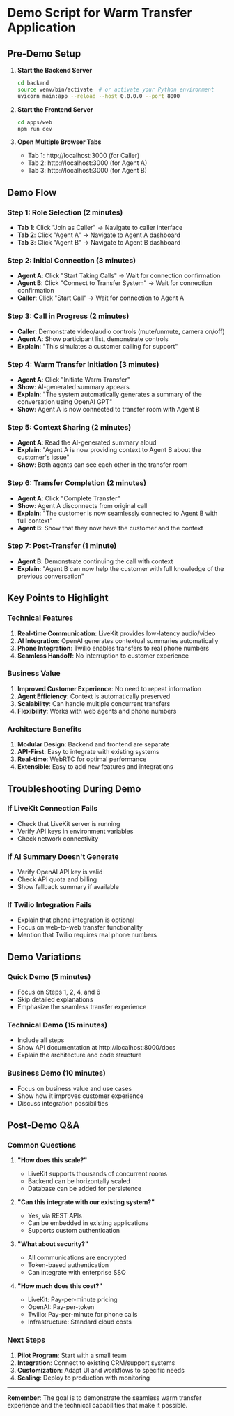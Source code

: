 # Demo Script for Warm Transfer Application

## Pre-Demo Setup

1. **Start the Backend Server**
   ```bash
   cd backend
   source venv/bin/activate  # or activate your Python environment
   uvicorn main:app --reload --host 0.0.0.0 --port 8000
   ```

2. **Start the Frontend Server**
   ```bash
   cd apps/web
   npm run dev
   ```

3. **Open Multiple Browser Tabs**
   - Tab 1: http://localhost:3000 (for Caller)
   - Tab 2: http://localhost:3000 (for Agent A)
   - Tab 3: http://localhost:3000 (for Agent B)

## Demo Flow

### Step 1: Role Selection (2 minutes)
- **Tab 1**: Click "Join as Caller" → Navigate to caller interface
- **Tab 2**: Click "Agent A" → Navigate to Agent A dashboard
- **Tab 3**: Click "Agent B" → Navigate to Agent B dashboard

### Step 2: Initial Connection (3 minutes)
- **Agent A**: Click "Start Taking Calls" → Wait for connection confirmation
- **Agent B**: Click "Connect to Transfer System" → Wait for connection confirmation
- **Caller**: Click "Start Call" → Wait for connection to Agent A

### Step 3: Call in Progress (2 minutes)
- **Caller**: Demonstrate video/audio controls (mute/unmute, camera on/off)
- **Agent A**: Show participant list, demonstrate controls
- **Explain**: "This simulates a customer calling for support"

### Step 4: Warm Transfer Initiation (3 minutes)
- **Agent A**: Click "Initiate Warm Transfer"
- **Show**: AI-generated summary appears
- **Explain**: "The system automatically generates a summary of the conversation using OpenAI GPT"
- **Show**: Agent A is now connected to transfer room with Agent B

### Step 5: Context Sharing (2 minutes)
- **Agent A**: Read the AI-generated summary aloud
- **Explain**: "Agent A is now providing context to Agent B about the customer's issue"
- **Show**: Both agents can see each other in the transfer room

### Step 6: Transfer Completion (2 minutes)
- **Agent A**: Click "Complete Transfer"
- **Show**: Agent A disconnects from original call
- **Explain**: "The customer is now seamlessly connected to Agent B with full context"
- **Agent B**: Show that they now have the customer and the context

### Step 7: Post-Transfer (1 minute)
- **Agent B**: Demonstrate continuing the call with context
- **Explain**: "Agent B can now help the customer with full knowledge of the previous conversation"

## Key Points to Highlight

### Technical Features
1. **Real-time Communication**: LiveKit provides low-latency audio/video
2. **AI Integration**: OpenAI generates contextual summaries automatically
3. **Phone Integration**: Twilio enables transfers to real phone numbers
4. **Seamless Handoff**: No interruption to customer experience

### Business Value
1. **Improved Customer Experience**: No need to repeat information
2. **Agent Efficiency**: Context is automatically preserved
3. **Scalability**: Can handle multiple concurrent transfers
4. **Flexibility**: Works with web agents and phone numbers

### Architecture Benefits
1. **Modular Design**: Backend and frontend are separate
2. **API-First**: Easy to integrate with existing systems
3. **Real-time**: WebRTC for optimal performance
4. **Extensible**: Easy to add new features and integrations

## Troubleshooting During Demo

### If LiveKit Connection Fails
- Check that LiveKit server is running
- Verify API keys in environment variables
- Check network connectivity

### If AI Summary Doesn't Generate
- Verify OpenAI API key is valid
- Check API quota and billing
- Show fallback summary if available

### If Twilio Integration Fails
- Explain that phone integration is optional
- Focus on web-to-web transfer functionality
- Mention that Twilio requires real phone numbers

## Demo Variations

### Quick Demo (5 minutes)
- Focus on Steps 1, 2, 4, and 6
- Skip detailed explanations
- Emphasize the seamless transfer experience

### Technical Demo (15 minutes)
- Include all steps
- Show API documentation at http://localhost:8000/docs
- Explain the architecture and code structure

### Business Demo (10 minutes)
- Focus on business value and use cases
- Show how it improves customer experience
- Discuss integration possibilities

## Post-Demo Q&A

### Common Questions
1. **"How does this scale?"**
   - LiveKit supports thousands of concurrent rooms
   - Backend can be horizontally scaled
   - Database can be added for persistence

2. **"Can this integrate with our existing system?"**
   - Yes, via REST APIs
   - Can be embedded in existing applications
   - Supports custom authentication

3. **"What about security?"**
   - All communications are encrypted
   - Token-based authentication
   - Can integrate with enterprise SSO

4. **"How much does this cost?"**
   - LiveKit: Pay-per-minute pricing
   - OpenAI: Pay-per-token
   - Twilio: Pay-per-minute for phone calls
   - Infrastructure: Standard cloud costs

### Next Steps
1. **Pilot Program**: Start with a small team
2. **Integration**: Connect to existing CRM/support systems
3. **Customization**: Adapt UI and workflows to specific needs
4. **Scaling**: Deploy to production with monitoring

---

**Remember**: The goal is to demonstrate the seamless warm transfer experience and the technical capabilities that make it possible.
